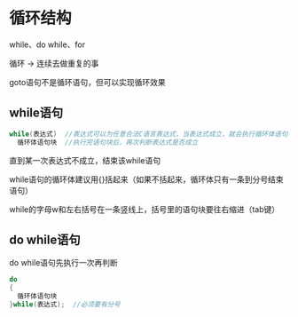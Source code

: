 # 循环结构
while、do while、for

循环 -> 连续去做重复的事

goto语句不是循环语句，但可以实现循环效果

## while语句
```C
while(表达式)  //表达式可以为任意合法C语言表达式，当表达式成立，就会执行循环体语句块
  循环体语句块  //执行完语句块后，再次判断表达式是否成立
```
直到某一次表达式不成立，结束该while语句

while语句的循环体建议用{}括起来（如果不括起来，循环体只有一条到分号结束语句）

while的字母w和左右括号在一条竖线上，括号里的语句块要往右缩进（tab键）

## do while语句
do while语句先执行一次再判断
```c
do
{
  循环体语句块
}while(表达式);  //必须要有分号
```
